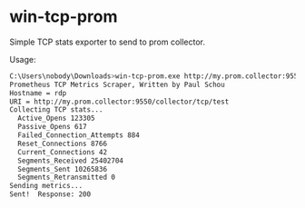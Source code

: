 # win-tcp-prom

Simple TCP stats exporter to send to prom collector.

Usage:

```bash
C:\Users\nobody\Downloads>win-tcp-prom.exe http://my.prom.collector:9550/collector/tcp/test
Prometheus TCP Metrics Scraper, Written by Paul Schou
Hostname = rdp
URI = http://my.prom.collector:9550/collector/tcp/test
Collecting TCP stats...
  Active_Opens 123305
  Passive_Opens 617
  Failed_Connection_Attempts 884
  Reset_Connections 8766
  Current_Connections 42
  Segments_Received 25402704
  Segments_Sent 10265836
  Segments_Retransmitted 0
Sending metrics...
Sent!  Response: 200
```
